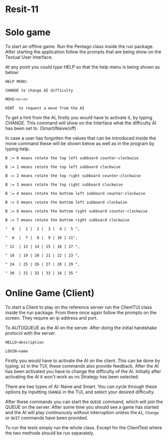 # Resit-11

# Solo game

To start an offline game. Run the Pentago class inside the run package.
After starting the application follow the prompts that are being show on the Textual User Interface.

At any point you could type HELP so that the help menu is being shown as below:

`HELP MENU:`

`CHANGE to change AI difficulty`

`MOVE~nr~nr`

`HINT  to request a move from the AI`


To get a hint from the AI, firstly you would have to activate it, by typing CHANGE.
This command will show on the Interface what the difficulty AI has been set to. (Smart/Naive/off)

In case a user has forgotten the values that can be introduced inside the move command these will be shown below as well 
as in the program by typing help.

`B := 0 means rotate the top left subboard counter-clockwise  `

`B := 1 means rotate the top left subboard clockwise`

`B := 2 means rotate the top right subboard counter-clockwise`

`B := 3 means rotate the top right subboard clockwise`

`B := 4 means rotate the bottom left subboard counter-clockwise`

`B := 5 means rotate the bottom left subboard clockwise`

`B := 6 means rotate the bottom right subboard counter-clockwise`

`B := 7 means rotate the bottom right subboard clockwise`

`"  0  |  1 |  2 |  3 |  4 |  5 ",`

`"  6  |  7 |  8 |  9 | 10 | 11",`

`" 12  | 13 | 14 | 15 | 16 | 17 ",`

`" 18  | 19 | 20 | 21 | 22 | 23 ",`

`" 24  | 25 | 26 | 27 | 28 | 29 ",`

`" 30  | 31 | 32 | 33 | 34 | 35 "`

# Online Game (Client)

To start a Client to play on the reference server run the ClientTUI class inside the run package.
From there once again follow the prompts on the screen. They require an ip address and port.

To AUTOQUEUE as the AI on the server. After doing the initial handshake protocol with the server.

`HELLO~description`

`LOGIN~name`

Firstly you would have to activate the AI on the client. This can be done by typing:
`AI` in the TUI, these commands also provide feedback.
After the AI has been activated you have to change the difficulty of the AI. Initially after 
activating the AI it won't work as no Strategy has been selected.

There are two types of AI: Naive and Smart. You can cycle through these options by
inputting `CHANGE` in the TUI, and select your desired difficulty.

After these commands you can start the `QUEUE` command, which will join the QUEUE on the server.
After some time you should see a game has started and the AI will play continuously without interruption unless
the `AI`, `Change` or `QUIT` commands have been provided.

To run the tests simply run the whole class. Except for the ClientTest where the two methods
should be run separately.

